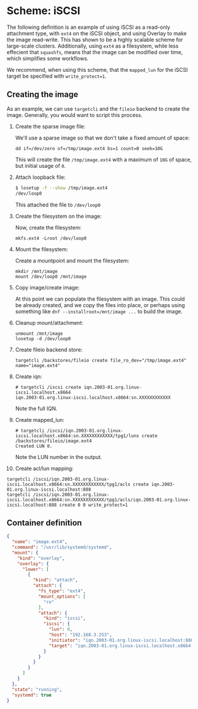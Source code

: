 # Scheme: iSCSI

The following definition is an example of using iSCSI as a read-only attachment type, with `ext4` on the iSCSI object, and using Overlay to make the image read-write.  This has shown to be a highly scalable scheme for large-scale clusters.  Additionally, using `ext4` as a filesystem, while less effecient that `squashfs`, means that the image can be modified over time, which simplifies some workflows.

We recommend, when using this scheme, that the `mapped_lun` for the iSCSI target be specified with `write_protect=1`.

## Creating the image

As an example, we can use `targetcli` and the `fileio` backend to create the image. Generally, you would want to script this process.

1. Create the sparse image file:

   We'll use a sparse image so that we don't take a fixed amount of space:

   ```console
   dd if=/dev/zero of=/tmp/image.ext4 bs=1 count=0 seek=10G
   ```

   This will create the file `/tmp/image.ext4` with a maximum of `10G` of space, but initial usage of `0`.
2. Attach loopback file:

   ```bash
   $ losetup -f --show /tmp/image.ext4
   /dev/loop0
   ```

   This attached the file to `/dev/loop0`
3. Create the filesystem on the image:

   Now, create the filesystem:

   ```console
   mkfs.ext4 -Lroot /dev/loop0
   ```

4. Mount the filesystem:

   Create a mountpoint and mount the filesystem:

   ```console
   mkdir /mnt/image
   mount /dev/loop0 /mnt/image
   ```

5. Copy image/create image:

   At this point we can populate the filesystem with an image.  This could be already created, and we copy the files into place, or perhaps using something like `dnf --installroot=/mnt/image ...` to build the image.

6. Cleanup mount/attachment:

   ```console
   unmount /mnt/image
   losetup -d /dev/loop0
   ```

7. Create fileio backend store:

   ```console
   targetcli /backstores/fileio create file_ro_dev="/tmp/image.ext4" name="image.ext4"
   ```

8. Create iqn:

   ```console
   # targetcli /iscsi create iqn.2003-01.org.linux-iscsi.localhost.x8664
   iqn.2003-01.org.linux-iscsi.localhost.x8664:sn.XXXXXXXXXXXX
   ```

   Note the full IQN.

9. Create mapped_lun:

   ```console
   # targetcli /iscsi/iqn.2003-01.org.linux-iscsi.localhost.x8664:sn.XXXXXXXXXXXX/tpg1/luns create /backstores/fileio/image.ext4
   Created LUN 0.
   ```

   Note the LUN number in the output.

10. Create acl/lun mapping:

   ```console
   targetcli /iscsi/iqn.2003-01.org.linux-iscsi.localhost.x8664:sn.XXXXXXXXXXXX/tpg1/acls create iqn.2003-01.org.linux-iscsi.localhost:888
   targetcli /iscsi/iqn.2003-01.org.linux-iscsi.localhost.x8664:sn.XXXXXXXXXXXX/tpg1/acls/iqn.2003-01.org.linux-iscsi.localhost:888 create 0 0 write_protect=1
   ```

## Container definition

```json
{
  "name": "image.ext4",
  "command": "/usr/lib/systemd/systemd",
  "mount": {
    "kind": "overlay",
    "overlay": {
      "lower": [
        {
          "kind": "attach",
          "attach": {
            "fs_type": "ext4",
            "mount_options": [
              "ro"
            ],
            "attach": {
              "kind": "iscsi",
              "iscsi": {
                "lun": 0,
                "host": "192.168.3.253",
                "initiator": "iqn.2003-01.org.linux-iscsi.localhost:888",
                "target": "iqn.2003-01.org.linux-iscsi.localhost.x8664:sn.XXXXXXXXXXXX"
              }
            }
          }
        }
      ]
    }
  },
  "state": "running",
  "systemd": true
}
```
